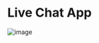 # Live Chat App

![image](https://github.com/user-attachments/assets/fff5385c-7e9c-4021-a12b-f2948651b7e0)

